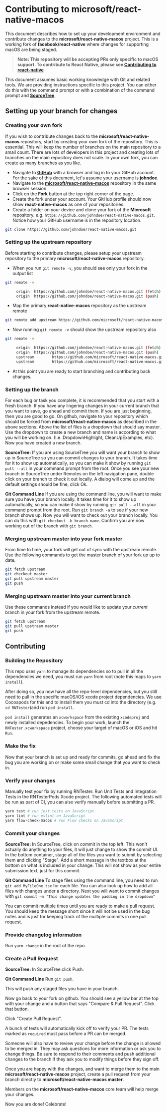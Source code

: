 # Contributing to microsoft/react-native-macos

This document describes how to set up your development environment and contribute changes to the **microsoft/react-native-macos** project. This is a working fork of **facebook/react-native** where changes for supporting macOS are being staged. 
> **Note: This repository will be accepting PRs only specific to macOS support. To contribute to React Native, please see [Contributing to react-native](https://github.com/facebook/react-native/blob/master/CONTRIBUTING.md)**

This document assumes basic working knowledge with Git and related tools. We are providing instructions specific to this project. You can either do this with the command prompt or with a combination of the command prompt and [**SourceTree**](https://www.sourcetreeapp.com/). 

## Setting up your branch for changes 

### Creating your own fork

If you wish to contribute changes back to the **microsoft/react-native-macos** repository, start by creating your own fork of the repository. This is essential. This will keep the number of branches on the main repository to a small count. There are lots of developers in this project and creating lots of branches on the main repository does not scale. In your own fork, you can create as many branches as you like.

- Navigate to **[GitHub](https://www.github.com)** with a browser and log in to your GitHub account. For the sake of this document, let's assume your username is **johndoe**.
- Navigate to the **[microsoft/react-native-macos](https://github.com/microsoft/react-native-macos)** repository in the same browser session.
- Click on the **Fork** button at the top right corner of the page.
- Create the fork under your account. Your GitHub profile should now show **react-native-macos** as one of your repositories.
- Create a folder on your device and clone your fork of the **Microsoft** repository. e.g. `https://github.com/johndoe/react-native-macos.git`. Notice how your GitHub username is in the repository location.

```bash
git clone https://github.com/johndoe/react-native-macos.git
```

### Setting up the upstream repository

Before starting to contribute changes, please setup your upstream repository to the primary **microsoft/react-native-macos** repository.

- When you run `git remote -v`, you should see only your fork in the output list

```bash
git remote -v

     origin  https://github.com/johndoe/react-native-macos.git (fetch)
     origin  https://github.com/johndoe/react-native-macos.git (push)
```

- Map the primary **react-native-macos** repository as the upstream remote

```bash
git remote add upstream https://github.com/microsoft/react-native-macos.git
```

- Now running `git remote -v` should show the upstream repository also

```bash
git remote -v

     origin  https://github.com/johndoe/react-native-macos.git (fetch)
     origin  https://github.com/johndoe/react-native-macos.git (push)
     upstream        https://github.com/microsoft/react-native-macos.git (fetch)
     upstream        https://github.com/microsoft/react-native-macos.git (push)
```

- At this point you are ready to start branching and contributing back changes.

### Setting up the branch

For each bug or task you complete, it is recommended that you start with a fresh branch. If you have any lingering changes in your current branch that you want to save, go ahead and commit them. If you are just beginning, then you are good to go. On github, navigate to your repository which should be forked from **microsoft/react-native-macos** as described in the above sections. Above the list of files is a dropdown that should say master. Use the dropdown to create a new branch and name is according to what you will be working on. (I.e. DropdownHighlight, CleanUpExamples, etc). Now you have created a new branch. 

**SourceTree:**
If you are using SourceTree you will want your branch to show up in SourceTree so you can commit changes to your branch. It takes time for it to show up automatically, so you can make it show by running `git pull --all` in your command prompt from the root. Once you see your new branch in SourceTree under Remotes on the left navigation pane, double click on your branch to check it out locally. A dialog will come up and the default settings should be fine, click Ok.  

**Git Command Line**
If you are using the command line, you will want to make sure you have your branch locally. It takes time for it to show up automatically, so you can make it show by running `git pull --all` in your command prompt from the root. Run `git branch -a` to see if your new branch shows up. Now you will want to check out your branch locally. You can do this with `git checkout -b branch-name`. Confirm you are now working out of the branch with `git branch`.

### Merging upstream master into your fork master

From time to time, your fork will get out of sync with the upstream remote. Use the following commands to get the master branch of your fork up up to date.

```bash
git fetch upstream
git checkout master
git pull upstream master
git push
```

### Merging upstream master into your current branch

Use these commands instead if you would like to update your *current* branch in your fork from the upstream remote.

```bash
git fetch upstream
git pull upstream master
git push
```
## Contributing

### Building the Repository
This repo uses `yarn` to manage its dependencies so to pull in all the dependencies we need, you must run `yarn` from root (note this maps to `yarn install`).
 
After doing so, you now have all the repo-level dependencies, but you still need to pull in the specific macOS/iOS xcode project dependencies. We use Cocoapods for this and to install them you must cd into the directory (e.g. `cd RNTester`)and run `pod install`.
 
`pod install` generates an `xcworkspace` from the existing `xcodeproj` and newly installed depedencies. To begin your work, launch the `RNTester.xcworkspace` project, choose your target of macOS or iOS and hit `Run`.

### Make the fix
Now that your branch is set up and ready for commits, go ahead and fix the bug you are working on or make some small change that you want to check in. 
 
### Verify your changes
Manually test your fix by running RNTester. Run Unit Tests and Integration Tests in the RNTesterPods Xcode project. The following automated tests will be run as part of CI, you can also verify manually before submitting a PR.

```bash
yarn test # run jest tests on JavaScript
yarn lint # run eslint on JavaScript
yarn flow-check-macos # run Flow checks on JavaScript
```

### Commit your changes

**SourceTree:**
In SourceTree, click on commit in the top left. This won't actually do anything to your files, it will just change to show the commit UI. In the bottom container, stage all of the files you want to submit by selecting them and clicking "Stage". Add a short message in the textbox at the bottom on what is included in your change. This will not show as your entire submission text, just for this commit. 
 
**Git Command Line**
To stage files using the command line, you need to run `git add MyFileOne.tsx` for each file. You can also look up how to add all files with changes under a directory. Next you will want to commit changes with `git commit –m "This change updates the padding in the dropdown"`

You can commit multiple times until you are ready to make a pull request. You should keep the message short since it will not be used in the bug notes and is just for keeping track of the multiple commits in one pull request. 
 
### Provide changelog information
Run `yarn change` in the root of the repo.

### Create a Pull Request

**SourceTree:**
In SourceTree click Push.

**Git Command Line**
Run `git push`. 

This will push any staged files you have in your branch.
 
Now go back to your fork on github. You should see a yellow bar at the top with your change and a button that says "Compare & Pull Request". Click that button. 

Click "Create Pull Request".

A bunch of tests will automatically kick off to verify your PR.  The tests marked as `required` must pass before a PR can be merged.  

Someone will also have to review your change before the change is allowed to be merged in. They may ask questions for more information or ask you to change things. Be sure to respond to their comments and push additional changes to the branch if they ask you to modify things before they sign off.

Once you are happy with the changes, and want to merge them to the main **microsoft/react-native-macos** project, create a pull request from your branch directly to **microsoft/react-native-macos master**.

Members on the **microsoft/react-native-macos** core team will help merge your changes.

Now you are done! Celebrate!
